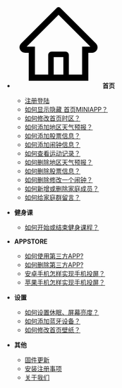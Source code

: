 
- <svg t="1670382115275" class="icon" viewBox="0 0 1024 1024" version="1.1" xmlns="http://www.w3.org/2000/svg" p-id="4753" width="200" height="200"><path d="M946.5 505L560.1 118.8l-25.9-25.9c-12.3-12.2-32.1-12.2-44.4 0L77.5 505c-12.3 12.3-18.9 28.6-18.8 46 0.4 35.2 29.7 63.3 64.9 63.3h42.5V940h691.8V614.3h43.4c17.1 0 33.2-6.7 45.3-18.8 12.1-12.1 18.7-28.2 18.7-45.3 0-17-6.7-33.1-18.8-45.2zM568 868H456V664h112v204z m217.9-325.7V868H632V640c0-22.1-17.9-40-40-40H432c-22.1 0-40 17.9-40 40v228H238.1V542.3h-96l370-369.7 23.1 23.1L882 542.3h-96.1z" p-id="4754"></path></svg>**首页**
	- [注册登陆](/register_login.md)
	- [如何显示隐藏 首页MINIAPP？](/show_miniapp.md)
	- [如何修改首页时区？](/timezone.md)
	- [如何添加地区天气预报？](/add_weather.md)
	- [如何添加股票信息？](/add_shares.md)
	- [如何添加闹钟信息？](/add_clock.md)
	- [如何查看运动记录？](/motion_record.md)
	- [如何删除地区天气预报？](/del_weather.md)
	- [如何删除股票信息？](/del_stock.md)
	- [如何删除修改一个闹钟？](/del_clock.md)
	- [如何新增或删除家庭成员？](/family.md)
	- [如何给家庭群留言？](/message.md)	

- **健身课**
	- [如何开始或结束健身课程？](/start_course.md)

- **APPSTORE**
	- [如何使用第三方APP?](/open_app.md)
	- [如何删除第三方APP?](/del_app.md)
	- [安卓手机怎样实现手机投屏？](/android_projection.md)
	- [苹果手机怎样实现手机投屏？](/ios_projection.md)

- **设置**
	- [如何设置休眠、屏幕亮度？](/sleep.md)
	- [如何添加蓝牙设备？](/bluetooth.md)
	- [如何修改首页壁纸？](/wallpaper.md)

- **其他**
	- [固件更新](/update.md)
	- [安装注册事项](/install_tips.md)
	- [关于我们](/about.md)